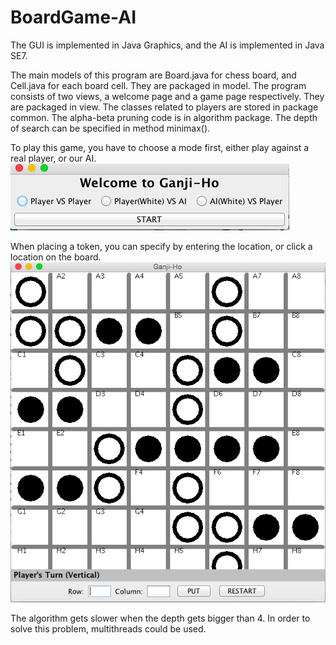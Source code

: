 # BoardGame-AI
The GUI is implemented in Java Graphics, and the AI is implemented in Java SE7.


The main models of this program are Board.java for chess board, and Cell.java for each board cell. They are packaged in model.
The program consists of two views, a welcome page and a game page respectively. They are packaged in view.
The classes related to players are stored in package common. 
The alpha-beta pruning code is in algorithm package. The depth of search can be specified in method minimax().

To play this game, you have to choose a mode first, either play against a real player, or our AI. 
![alt tag](https://raw.githubusercontent.com/perceptron-XYZ/BoardGame-AI/master/welcome%20page.png)

When placing a token, you can specify by entering the location, or click a location on the board.
![alt tag](https://raw.githubusercontent.com/perceptron-XYZ/BoardGame-AI/master/game%20page.png)

The algorithm gets slower when the depth gets bigger than 4. In order to solve this problem, multithreads could be used.
